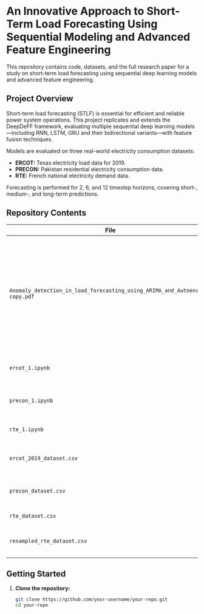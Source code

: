 # An Innovative Approach to Short-Term Load Forecasting Using Sequential Modeling and Advanced Feature Engineering

This repository contains code, datasets, and the full research paper for a study on short-term load forecasting using sequential deep learning models and advanced feature engineering.

## Project Overview

Short-term load forecasting (STLF) is essential for efficient and reliable power system operations. This project replicates and extends the DeepDeFF framework, evaluating multiple sequential deep learning models—including RNN, LSTM, GRU and their bidirectional variants—with feature fusion techniques.

Models are evaluated on three real-world electricity consumption datasets:
- **ERCOT:** Texas electricity load data for 2019.
- **PRECON:** Pakistan residential electricity consumption data.
- **RTE:** French national electricity demand data.

Forecasting is performed for 2, 6, and 12 timestep horizons, covering short-, medium-, and long-term predictions.

## Repository Contents

| File                                                         | Description                                  |
|--------------------------------------------------------------|----------------------------------------------|
| `Anomaly_detection_in_load_forecasting_using_ARIMA_and_Autoencoder copy.pdf` | Full research paper titled "An Innovative Approach to Short-Term Load Forecasting Using Sequential Modeling and Advanced Feature Engineering" |
| `ercot_1.ipynb`                                              | Jupyter notebook for ERCOT dataset           |
| `precon_1.ipynb`                                             | Jupyter notebook for PRECON dataset          |
| `rte_1.ipynb`                                                | Jupyter notebook for RTE dataset              |
| `ercot_2019_dataset.csv`                                     | ERCOT hourly load data for 2019               |
| `precon_dataset.csv`                                         | PRECON minute-level residential data          |
| `rte_dataset.csv`                                            | RTE original data                             |
| `resampled_rte_dataset.csv`                                  | RTE data resampled to hourly intervals        |

## Getting Started

1. **Clone the repository:**

   ```bash
   git clone https://github.com/your-username/your-repo.git
   cd your-repo

